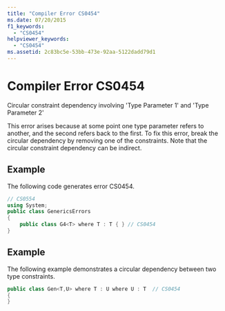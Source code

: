 ```yaml
---
title: "Compiler Error CS0454"
ms.date: 07/20/2015
f1_keywords: 
  - "CS0454"
helpviewer_keywords: 
  - "CS0454"
ms.assetid: 2c83bc5e-53bb-473e-92aa-5122dadd79d1
---
```

# Compiler Error CS0454
Circular constraint dependency involving 'Type Parameter 1' and 'Type Parameter 2'  
  
 This error arises because at some point one type parameter refers to another, and the second refers back to the first. To fix this error, break the circular dependency by removing one of the constraints. Note that the circular constraint dependency can be indirect.  
  
## Example  
 The following code generates error CS0454.  
  
```csharp  
// CS0554  
using System;  
public class GenericsErrors   
{  
    public class G4<T> where T : T { } // CS0454  
}  
```  
  
## Example  
 The following example demonstrates a circular dependency between two type constraints.  
  
```csharp  
public class Gen<T,U> where T : U where U : T  // CS0454  
{  
}  
```
